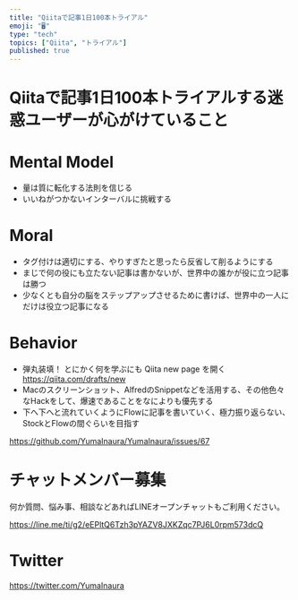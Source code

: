 ```yaml
---
title: "Qiitaで記事1日100本トライアル"
emoji: "🖥"
type: "tech"
topics: ["Qiita", "トライアル"]
published: true
---
```


# Qiitaで記事1日100本トライアルする迷惑ユーザーが心がけていること

# Mental Model

- 量は質に転化する法則を信じる
- いいねがつかないインターバルに挑戦する


# Moral

- タグ付けは適切にする、やりすぎたと思ったら反省して削るようにする
- まじで何の役にも立たない記事は書かないが、世界中の誰かが役に立つ記事は勝つ
- 少なくとも自分の脳をステップアップさせるために書けば、世界中の一人にだけは役立つ記事になる

# Behavior

- 弾丸装填！ とにかく何を学ぶにも Qiita new page を開く https://qiita.com/drafts/new
- Macのスクリーンショット、AlfredのSnippetなどを活用する、その他色々なHackをして、爆速であることをなによりも優先する
- 下へ下へと流れていくようにFlowに記事を書いていく、極力振り返らない、StockとFlowの間ぐらいを目指す

https://github.com/YumaInaura/YumaInaura/issues/67








<!-- Update From Qiita API -->

# チャットメンバー募集


何か質問、悩み事、相談などあればLINEオープンチャットもご利用ください。

https://line.me/ti/g2/eEPltQ6Tzh3pYAZV8JXKZqc7PJ6L0rpm573dcQ





# Twitter


https://twitter.com/YumaInaura


<!-- Update From Qiita API -->


